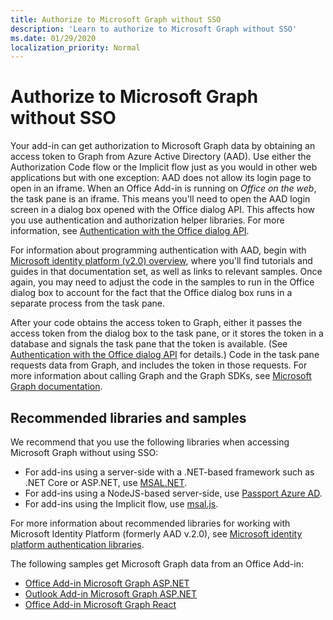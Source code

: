 ```yaml
---
title: Authorize to Microsoft Graph without SSO
description: 'Learn to authorize to Microsoft Graph without SSO'
ms.date: 01/29/2020
localization_priority: Normal
---
```


# Authorize to Microsoft Graph without SSO

Your add-in can get authorization to Microsoft Graph data by obtaining an access token to Graph from Azure Active Directory (AAD). Use either the Authorization Code flow or the Implicit flow just as you would in other web applications but with one exception: AAD does not allow its login page to open in an iframe. When an Office Add-in is running on *Office on the web*, the task pane is an iframe. This means you'll need to open the AAD login screen in a dialog box opened with the Office dialog API. This affects how you use authentication and authorization helper libraries. For more information, see [Authentication with the Office dialog API](auth-with-office-dialog-api.md).

For information about programming authentication with AAD, begin with [Microsoft identity platform (v2.0) overview](/azure/active-directory/develop/v2-overview), where you'll find tutorials and guides in that documentation set, as well as links to relevant samples. Once again, you may need to adjust the code in the samples to run in the Office dialog box to account for the fact that the Office dialog box runs in a separate process from the task pane.

After your code obtains the access token to Graph, either it passes the access token from the dialog box to the task pane, or it stores the token in a database and signals the task pane that the token is available. (See [Authentication with the Office dialog API](auth-with-office-dialog-api.md) for details.) Code in the task pane requests data from Graph, and includes the token in those requests. For more information about calling Graph and the Graph SDKs, see [Microsoft Graph documentation](/graph/).

## Recommended libraries and samples

We recommend that you use the following libraries when accessing Microsoft Graph without using SSO:

- For add-ins using a server-side with a .NET-based framework such as .NET Core or ASP.NET, use [MSAL.NET](https://github.com/AzureAD/microsoft-authentication-library-for-dotnet/wiki#conceptual-documentation).
- For add-ins using a NodeJS-based server-side, use [Passport Azure AD](https://github.com/AzureAD/passport-azure-ad).
- For add-ins using the Implicit flow, use [msal.js](https://github.com/AzureAD/microsoft-authentication-library-for-js/wiki).

For more information about recommended libraries for working with Microsoft Identity Platform (formerly AAD v.2.0), see [Microsoft identity platform authentication libraries](/azure/active-directory/develop/reference-v2-libraries).

The following samples get Microsoft Graph data from an Office Add-in:

- [Office Add-in Microsoft Graph ASP.NET](https://github.com/OfficeDev/PnP-OfficeAddins/tree/master/Samples/auth/Office-Add-in-Microsoft-Graph-ASPNET)
- [Outlook Add-in Microsoft Graph ASP.NET](https://github.com/OfficeDev/PnP-OfficeAddins/tree/master/Samples/auth/Outlook-Add-in-Microsoft-Graph-ASPNET)
- [Office Add-in Microsoft Graph React](https://github.com/OfficeDev/PnP-OfficeAddins/tree/master/Samples/auth/Office-Add-in-Microsoft-Graph-React)
